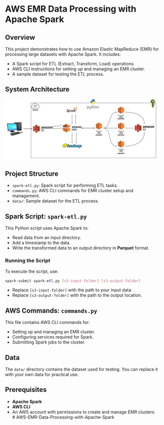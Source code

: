 # AWS EMR Data Processing with Apache Spark

## Overview
This project demonstrates how to use Amazon Elastic MapReduce (EMR) for processing large datasets with Apache Spark. It includes:
- A Spark script for ETL (Extract, Transform, Load) operations.
- AWS CLI instructions for setting up and managing an EMR cluster.
- A sample dataset for testing the ETL process.

## System Architecture
![System Architecture](assets/Architecture.png)

## Project Structure
- `spark-etl.py`: Spark script for performing ETL tasks.
- `commands.py`: AWS CLI commands for EMR cluster setup and management.
- `data/`: Sample dataset for the ETL process.

## Spark Script: `spark-etl.py`
This Python script uses Apache Spark to:
- Read data from an input directory.
- Add a timestamp to the data.
- Write the transformed data to an output directory in **Parquet** format.

### Running the Script
To execute the script, use:
```bash
spark-submit spark-etl.py [s3-input-folder] [s3-output-folder]
```
- Replace `[s3-input-folder]` with the path to your input data.
- Replace `[s3-output-folder]` with the path to the output location.

## AWS Commands: `commands.py`
This file contains AWS CLI commands for:
- Setting up and managing an EMR cluster.
- Configuring services required for Spark.
- Submitting Spark jobs to the cluster.

## Data
The `data/` directory contains the dataset used for testing. You can replace it with your own data for practical use.

## Prerequisites
- **Apache Spark**
- **AWS CLI**
- An AWS account with permissions to create and manage EMR clusters.
#   A W S - E M R - D a t a - P r o c e s s i n g - w i t h - A p a c h e - S p a r k 
 
 